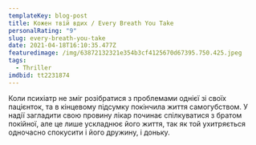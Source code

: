 ```yaml
---
templateKey: blog-post
title: Кожен твій вдих / Every Breath You Take
personalRating: "9"
slug: every-breath-you-take
date: 2021-04-18T16:10:35.477Z
featuredimage: /img/63872132321e354b3cf4125670d67395.750.425.jpeg
tags:
  - Thriller
imdbid: tt2231874
---
```

Коли психіатр не зміг розібратися з проблемами однієї зі своїх пацієнток, та в кінцевому підсумку покінчила життя самогубством. У надії загладити свою провину лікар починає спілкуватися з братом покійної, але це лише ускладнює його життя, так як той ухитряється одночасно спокусити і його дружину, і доньку.